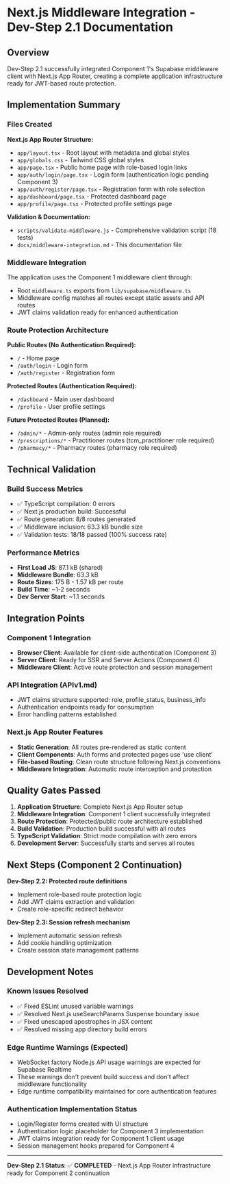 # Next.js Middleware Integration - Dev-Step 2.1 Documentation

## Overview

Dev-Step 2.1 successfully integrated Component 1's Supabase middleware client with Next.js App Router, creating a complete application infrastructure ready for JWT-based route protection.

## Implementation Summary

### Files Created

**Next.js App Router Structure:**
- `app/layout.tsx` - Root layout with metadata and global styles
- `app/globals.css` - Tailwind CSS global styles
- `app/page.tsx` - Public home page with role-based login links
- `app/auth/login/page.tsx` - Login form (authentication logic pending Component 3)
- `app/auth/register/page.tsx` - Registration form with role selection
- `app/dashboard/page.tsx` - Protected dashboard page
- `app/profile/page.tsx` - Protected profile settings page

**Validation & Documentation:**
- `scripts/validate-middleware.js` - Comprehensive validation script (18 tests)
- `docs/middleware-integration.md` - This documentation file

### Middleware Integration

The application uses the Component 1 middleware client through:
- Root `middleware.ts` exports from `lib/supabase/middleware.ts`
- Middleware config matches all routes except static assets and API routes
- JWT claims validation ready for enhanced authentication

### Route Protection Architecture

**Public Routes (No Authentication Required):**
- `/` - Home page
- `/auth/login` - Login form
- `/auth/register` - Registration form

**Protected Routes (Authentication Required):**
- `/dashboard` - Main user dashboard
- `/profile` - User profile settings

**Future Protected Routes (Planned):**
- `/admin/*` - Admin-only routes (admin role required)
- `/prescriptions/*` - Practitioner routes (tcm_practitioner role required)
- `/pharmacy/*` - Pharmacy routes (pharmacy role required)

## Technical Validation

### Build Success Metrics
- ✅ TypeScript compilation: 0 errors
- ✅ Next.js production build: Successful
- ✅ Route generation: 8/8 routes generated
- ✅ Middleware inclusion: 63.3 kB bundle size
- ✅ Validation tests: 18/18 passed (100% success rate)

### Performance Metrics
- **First Load JS**: 87.1 kB (shared)
- **Middleware Bundle**: 63.3 kB
- **Route Sizes**: 175 B - 1.57 kB per route
- **Build Time**: ~1-2 seconds
- **Dev Server Start**: ~1.1 seconds

## Integration Points

### Component 1 Integration
- **Browser Client**: Available for client-side authentication (Component 3)
- **Server Client**: Ready for SSR and Server Actions (Component 4)
- **Middleware Client**: Active route protection and session management

### API Integration (APIv1.md)
- JWT claims structure supported: role, profile_status, business_info
- Authentication endpoints ready for consumption
- Error handling patterns established

### Next.js App Router Features
- **Static Generation**: All routes pre-rendered as static content
- **Client Components**: Auth forms and protected pages use 'use client'
- **File-based Routing**: Clean route structure following Next.js conventions
- **Middleware Integration**: Automatic route interception and protection

## Quality Gates Passed

1. **Application Structure**: Complete Next.js App Router setup
2. **Middleware Integration**: Component 1 client successfully integrated
3. **Route Protection**: Protected/public route architecture established
4. **Build Validation**: Production build successful with all routes
5. **TypeScript Validation**: Strict mode compilation with zero errors
6. **Development Server**: Successfully starts and serves all routes

## Next Steps (Component 2 Continuation)

**Dev-Step 2.2: Protected route definitions**
- Implement role-based route protection logic
- Add JWT claims extraction and validation
- Create role-specific redirect behavior

**Dev-Step 2.3: Session refresh mechanism**
- Implement automatic session refresh
- Add cookie handling optimization
- Create session state management patterns

## Development Notes

### Known Issues Resolved
- ✅ Fixed ESLint unused variable warnings
- ✅ Resolved Next.js useSearchParams Suspense boundary issue
- ✅ Fixed unescaped apostrophes in JSX content
- ✅ Resolved missing app directory build errors

### Edge Runtime Warnings (Expected)
- WebSocket factory Node.js API usage warnings are expected for Supabase Realtime
- These warnings don't prevent build success and don't affect middleware functionality
- Edge runtime compatibility maintained for core authentication features

### Authentication Implementation Status
- Login/Register forms created with UI structure
- Authentication logic placeholder for Component 3 implementation
- JWT claims integration ready for Component 1 client usage
- Session management hooks prepared for Component 4

---

**Dev-Step 2.1 Status**: ✅ **COMPLETED** - Next.js App Router infrastructure ready for Component 2 continuation